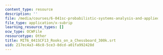 ```yaml
---
content_type: resource
description: ''
file: /media/courses/6-041sc-probabilistic-systems-analysis-and-applied-probability-fall-2013/217ec4a346c85ce38dcda01fa992428d_MIT6_041SCF13_Rooks_on_a_Chessboard_300k.vtt
file_type: application/x-subrip
learning_resource_types: []
ocw_type: OCWFile
resourcetype: Other
title: MIT6_041SCF13_Rooks_on_a_Chessboard_300k.srt
uid: 217ec4a3-46c8-5ce3-8dcd-a01fa992428d
---
```

